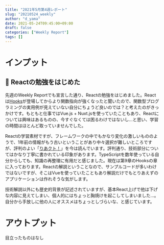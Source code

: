 ```yaml
---
title: "2021年5月第4週レポート"
slug: "20210524_weekly"
author: "d_yama"
date: 2021-05-24T09:45:00+09:00
draft: false
categories: ["Weekly Report"]
tags: []
---
```



# インプット
## 📝 Reactの勉強をはじめた
先週のWeekly Reportでも宣言した通り、Reactの勉強をはじめました。Reactは[Hooks](https://ja.reactjs.org/docs/hooks-intro.html)が登場してからより関数指向が強くなったと聞いたので、関数型プログラミングの実用例が見えていない自分にちょうど良いのでは？と考えたのがきっかけです。もともと仕事ではVue.js + Nuxt.jsを使っていたこともあり、Reactについては興味はあるものの、今すぐなくては困るわけではないし…と思い、学習の時間はほとんど取っていませんでした。

Reactの学習素材ですが、フレームワークの中でもかなり変化の激しいもののようで、1年前の情報がもう古いということがあり中々選択が難しいところですが、評判のよい「[りあクト！](https://oukayuka.booth.pm/)」を今は読んでいます。評判通り、技術部分についてはかなり丁寧に書かれている印象があります。TypeScriptを数年使っている自分からしても、知識の再整理に有用だと感じました。現在は第9章のHooksの章に入っております。Reactの解説ということなので、サンプルコードが多いわけではないですが、そこはVueを使っていたこともあり解説だけでもとりあえずのアプリケーションは作れそうな気がします。

技術解説以外にも歴史的背景が記述されていますが、基本React上げで他は下げな内容に見えてしまい、個人的にはちょっと胸焼けを起こしてしまいました…。自分から手放しに他の人にオススメはちょっとしづらいな、と感じています。

# アウトプット
目立ったものはなし